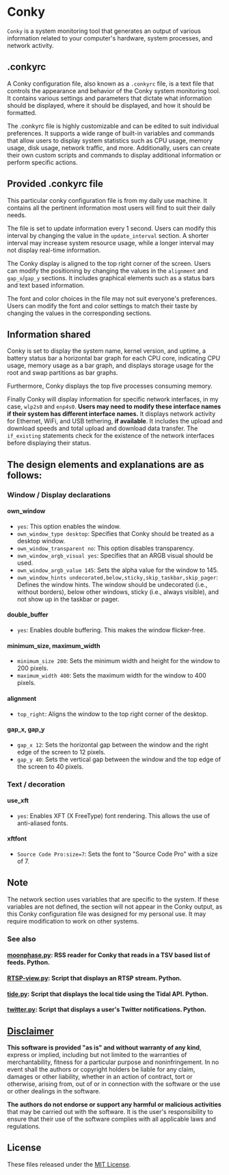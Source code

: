 # Conky
`Conky` is a system monitoring tool that generates an output of various information related to your computer's hardware, system processes, and network activity.

## .conkyrc
A Conky configuration file, also known as a `.conkyrc` file, is a text file that controls the appearance and behavior of the Conky system monitoring tool. It contains various settings and parameters that dictate what information should be displayed, where it should be displayed, and how it should be formatted.

The .conkyrc file is highly customizable and can be edited to suit individual preferences. It supports a wide range of built-in variables and commands that allow users to display system statistics such as CPU usage, memory usage, disk usage, network traffic, and more. Additionally, users can create their own custom scripts and commands to display additional information or perform specific actions.

## Provided .conkyrc file
This particular conky configuration file is from my daily use machine. It contains all the pertinent information most users will find to suit their daily needs.

The file is set to update information every 1 second. Users can modify this interval by changing the value in the `update_interval` section. A shorter interval may increase system resource usage, while a longer interval may not display real-time information.

The Conky display is aligned to the top right corner of the screen. Users can modify the positioning by changing the values in the `alignment` and `gap_x`/`gap_y` sections. It includes graphical elements such as a status bars and text based information. 

The font and color choices in the file may not suit everyone's preferences. Users can modify the font and color settings to match their taste by changing the values in the corresponding sections.

## Information shared

Conky is set to display the system name, kernel version, and uptime, a battery status bar a horizontal bar graph for each CPU core, indicating CPU usage, memory usage as a bar graph, and displays storage usage for the root and swap partitions as bar graphs.

Furthermore, Conky displays the top five processes consuming memory.

Finally Conky will display information for specific network interfaces, in my case, `wlp2s0` and `enp4s0`. **Users may need to modify these interface names if their system has different interface names.** It displays network activity for Ethernet, WiFi, and USB tethering, **if available**. It includes the upload and download speeds and total upload and download data transfer. The `if_existing` statements check for the existence of the network interfaces before displaying their status.

## The design elements and explanations are as follows:

### Window / Display declarations

#### own_window
- `yes`: This option enables the window.
- `own_window_type desktop`: Specifies that Conky should be treated as a desktop window.
- `own_window_transparent no`: This option disables transparency.
- `own_window_argb_visual yes`: Specifies that an ARGB visual should be used.
- `own_window_argb_value 145`: Sets the alpha value for the window to 145.
- `own_window_hints undecorated,below,sticky,skip_taskbar,skip_pager`: Defines the window hints. The window should be undecorated (i.e., without borders), below other windows, sticky (i.e., always visible), and not show up in the taskbar or pager.

#### double_buffer
- `yes`: Enables double buffering. This makes the window flicker-free.

#### minimum_size, maximum_width
- `minimum_size 200`: Sets the minimum width and height for the window to 200 pixels.
- `maximum_width 400`: Sets the maximum width for the window to 400 pixels.

#### alignment
- `top_right`: Aligns the window to the top right corner of the desktop.

#### gap_x, gap_y
- `gap_x 12`: Sets the horizontal gap between the window and the right edge of the screen to 12 pixels.
- `gap_y 40`: Sets the vertical gap between the window and the top edge of the screen to 40 pixels.

### Text / decoration

#### use_xft
- `yes`: Enables XFT (X FreeType) font rendering. This allows the use of anti-aliased fonts.

#### xftfont
- `Source Code Pro:size=7`: Sets the font to "Source Code Pro" with a size of 7.

## Note
The network section uses variables that are specific to the system. If these variables are not defined, the section will not appear in the Conky output, as this Conky configuration file was designed for my personal use. It may require modification to work on other systems.

### See also
#### [moonphase.py](https://github.com/apple-fritter/conky.moonphase.py): RSS reader for Conky that reads in a TSV based list of feeds. Python.
#### [RTSP-view.py](https://github.com/apple-fritter/conky.RTSP-view.py): Script that displays an RTSP stream. Python.
#### [tide.py](https://github.com/apple-fritter/conky.tide.py): Script that displays the local tide using the Tidal API. Python.
#### [twitter.py](https://github.com/apple-fritter/conky.twitter.py): Script that displays a user's Twitter notifications. Python.

## [Disclaimer](DISCLAIMER)
**This software is provided "as is" and without warranty of any kind**, express or implied, including but not limited to the warranties of merchantability, fitness for a particular purpose and noninfringement. In no event shall the authors or copyright holders be liable for any claim, damages or other liability, whether in an action of contract, tort or otherwise, arising from, out of or in connection with the software or the use or other dealings in the software.

**The authors do not endorse or support any harmful or malicious activities** that may be carried out with the software. It is the user's responsibility to ensure that their use of the software complies with all applicable laws and regulations.

## License

These files released under the [MIT License](LICENSE).
